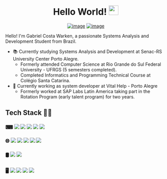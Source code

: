 <div align="center">
    <h1>
        Hello World! <img src="https://media.giphy.com/media/hvRJCLFzcasrR4ia7z/giphy.gif" width="30px"/>
    </h1>
</div>

<div align="center">
    
[![image](https://img.shields.io/badge/LinkedIn-0a66c2?style=for-the-badge&logo=linkedin&logoColor=white)](https://www.linkedin.com/in/gcwarken/)
[![image](https://img.shields.io/badge/r%C3%A9sum%C3%A9-4400cc?style=for-the-badge&logoColor=ffffff&logo=carrd)](https://github.com/gcwarken/gcwarken/blob/main/Gabriel%20Costa%20Warken%20-%20resume.pdf)

    
</div>
    
<p>
  Hello! I'm Gabriel Costa Warken, a passionate Systems Analysis and Development Student from Brazil.

  - 📚 Currently studying Systems Analysis and Development at Senac-RS University Center Porto Alegre.
    - Formerly attended Computer Science at Rio Grande do Sul Federal University - UFRGS (5 semesters completed).
    - Completed Informatics and Programming Technical Course at Colégio Santa Catarina.
  - 💼 Currently working as system developer at Vital Help - Porto Alegre
    - Formerly worked at SAP Labs Latin America taking part in the Rotation Program (early talent program) for two years.
</p>

## Tech Stack 👨‍💻
<h3>⌨
    <img src="https://img.shields.io/badge/python-ffdd54?style=for-the-badge&logo=python&logoColor=3670A0" />
    <img src="https://img.shields.io/badge/C-00599C?style=for-the-badge&logo=c&logoColor=white" />
    <img src="https://img.shields.io/badge/C%2B%2B-00599C?style=for-the-badge&logo=c%2B%2B&logoColor=white" />
    <img src="https://img.shields.io/badge/java-%23ED8B00.svg?style=for-the-badge&logo=openjdk&color=e3292e&logoColor=white" /> 
    <img src="https://img.shields.io/badge/git-F05032?style=for-the-badge&logo=git&logoColor=white" />
</h3>
<h3>🌐
	<img src="https://img.shields.io/badge/JavaScript-efd81d?style=for-the-badge&logo=javascript&logoColor=333333" />
	<img src="https://img.shields.io/badge/node.js-417e38?style=for-the-badge&logo=node.js&logoColor=white" />
	<img src="https://img.shields.io/badge/express.js-%23404d59.svg?style=for-the-badge&logo=express&logoColor=%2361DAFB" />
	<img src="https://img.shields.io/badge/HTML5-E34F26?style=for-the-badge&logo=html5&logoColor=white" />
	<img src="https://img.shields.io/badge/CSS3-1572B6?style=for-the-badge&logo=css3&logoColor=white" />
</h3>
<h3>🛢
	<img src="https://img.shields.io/badge/postgres-%23316192.svg?style=for-the-badge&logo=postgresql&logoColor=white" />
	<img src="https://img.shields.io/badge/MySQL-f59620?style=for-the-badge&logo=mysql&logoColor=005C84" />
</h3>
<h3>🖥️
    <img src="https://img.shields.io/badge/Linux-FCC624?style=for-the-badge&logo=linux&logoColor=black" />
    <img src="https://img.shields.io/badge/Windows-0078D6?style=for-the-badge&logo=windows&logoColor=white" />
    <img src="https://img.shields.io/badge/Raspberry%20Pi-A22846?style=for-the-badge&logo=Raspberry%20Pi&logoColor=white" />
    <img src="https://img.shields.io/badge/Arduino-00979D?style=for-the-badge&logo=Arduino&logoColor=white" />
</h3>



